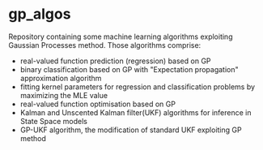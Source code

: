 # gp_algos
Repository containing some machine learning algorithms exploiting Gaussian Processes method. 
Those algorithms comprise:
- real-valued function prediction (regression) based on GP
- binary classification based on GP with "Expectation propagation" approximation algorithm 
- fitting kernel parameters for regression and classification problems by maximizing the MLE value
- real-valued function optimisation based on GP
- Kalman and Unscented Kalman filter(UKF) algorithms for inference in State Space models
- GP-UKF algorithm, the modification of standard UKF exploiting GP method
